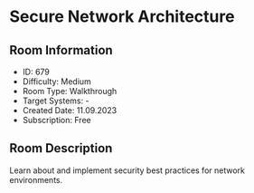 ﻿# Secure Network Architecture

## Room Information
- ID: 679
- Difficulty: Medium
- Room Type: Walkthrough
- Target Systems: -
- Created Date: 11.09.2023
- Subscription: Free

## Room Description
Learn about and implement security best practices for network environments.
